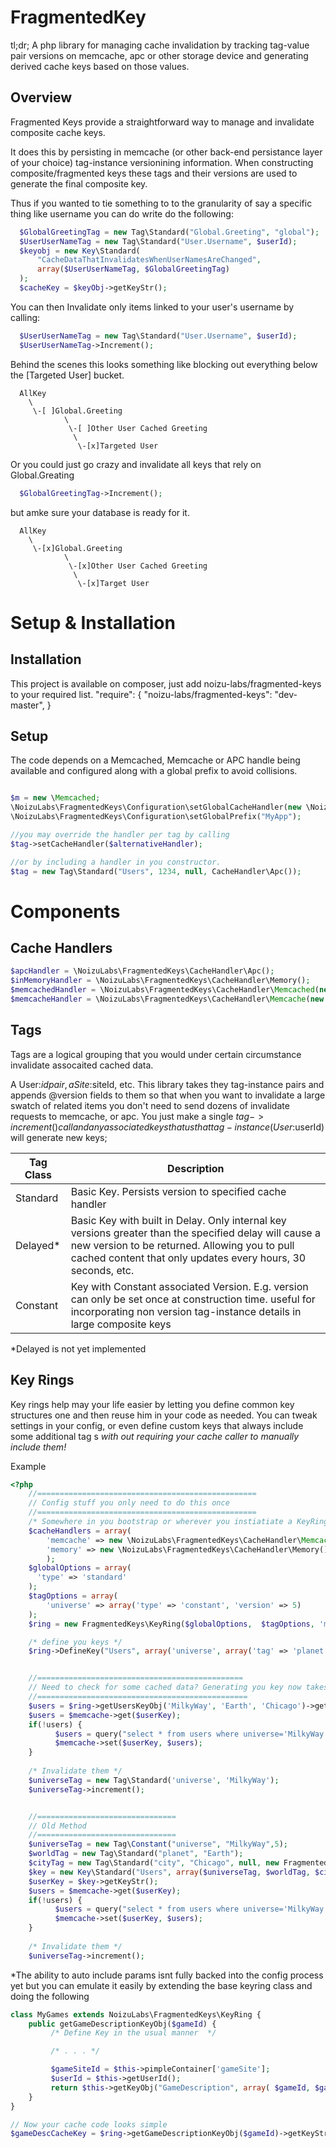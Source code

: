 FragmentedKey
===========

tl;dr;
A php library for managing cache invalidation by tracking tag-value pair versions on memcache, apc or other storage device and generating derived cache keys based on those values. 


Overview
----------
Fragmented Keys provide a straightforward way to manage and invalidate composite cache keys. 

It does this by persisting in memcache (or other back-end persistance layer of your choice)  tag-instance versionining information. When constructing composite/fragmented keys these tags and their versions are used to generate the final composite key. 

Thus if you wanted to tie something to to the granularity of say a specific thing like username you can do write do the following:

```php
  $GlobalGreetingTag = new Tag\Standard("Global.Greeting", "global");
  $UserUserNameTag = new Tag\Standard("User.Username", $userId);
  $keyobj = new Key\Standard(
      "CacheDataThatInvalidatesWhenUserNamesAreChanged", 
      array($UserUserNameTag, $GlobalGreetingTag)
  );
  $cacheKey = $keyObj->getKeyStr(); 
```

You can then Invalidate only items linked to your user's username by calling:
```php
  $UserUserNameTag = new Tag\Standard("User.Username", $userId);
  $UserUserNameTag->Increment(); 
```

Behind the scenes this looks something like blocking out everything below the [Targeted User] bucket. 
```  
  AllKey
    \ 
     \-[ ]Global.Greeting
            \
             \-[ ]Other User Cached Greeting
              \
               \-[x]Targeted User
```  
    
Or you could just go crazy and invalidate all keys that rely on Global.Greating

```php
  $GlobalGreetingTag->Increment(); 
```
  
but amke sure your database is ready for it. 
```  
  AllKey
    \ 
     \-[x]Global.Greeting
            \
             \-[x]Other User Cached Greeting
              \
               \-[x]Target User
```    

Setup & Installation 
==

Installation
---
This project is available on composer, just add noizu-labs/fragmented-keys to your required list. 
    "require": {
        "noizu-labs/fragmented-keys": "dev-master",
    }

Setup
-----
The code depends on a Memcached, Memcache or APC handle being available and configured along with a global prefix to 
avoid collisions. 

```php

$m = new \Memcached;
\NoizuLabs\FragmentedKeys\Configuration\setGlobalCacheHandler(new \NoizuLabs\FragmentedKeys\CacheHandler\Memcached($m));
\NoizuLabs\FragmentedKeys\Configuration\setGlobalPrefix("MyApp");

//you may override the handler per tag by calling 
$tag->setCacheHandler($alternativeHandler); 

//or by including a handler in you constructor. 
$tag = new Tag\Standard("Users", 1234, null, CacheHandler\Apc());

```


Components
=================

Cache Handlers
-------
```php
$apcHandler = \NoizuLabs\FragmentedKeys\CacheHandler\Apc();
$inMemoryHandler = \NoizuLabs\FragmentedKeys\CacheHandler\Memory();
$memcachedHandler = \NoizuLabs\FragmentedKeys\CacheHandler\Memcached(new Memcached());
$memcacheHandler = \NoizuLabs\FragmentedKeys\CacheHandler\Memcache(new Memcache());
```

Tags
--------

Tags are a logical grouping that you would under certain circumstance invalidate assocaited cached data. 

A User:$id pair,  a Site:$siteId, etc. This library takes they tag-instance pairs and appends @version fields to them so that when you want to invalidate a large swatch of related items you don't need to send dozens of invalidate requests to memcache, or apc. You just make a single $tag->increment() call and any associated keys that us that tag-instance (User:$userId) will generate new keys; 


| Tag Class | Description|
|-----------|------------|
| Standard  | Basic Key. Persists version to specified cache handler                                                            |
| Delayed*   | Basic Key with built in Delay. Only internal key versions greater than the specified delay will cause a new  version to be returned. Allowing you to pull cached content that only updates every hours, 30 seconds, etc. |
| Constant    | Key with Constant associated Version. E.g. version can only be set once at construction time. useful for incorporating non version tag-instance details in large composite keys | 

*Delayed is not yet implemented

Key Rings
---------
Key rings help may your life easier by letting you define common key structures one and then reuse him in your code as needed. 
You can tweak settings in your config, or even define custom keys that always include some additional tag s *with out requiring your cache caller to manually include them!*

Example
```php
<?php
    //=================================================
    // Config stuff you only need to do this once
    //=================================================
    /* Somewhere in you bootstrap or wherever you instiatiate a KeyRing or KeyRing derived Class */
    $cacheHandlers = array(
        'memcache' => new \NoizuLabs\FragmentedKeys\CacheHandler\Memcached($this->container['memcache']),
        'memory' => new \NoizuLabs\FragmentedKeys\CacheHandler\Memory()
        );
    $globalOptions = array(
      'type' => 'standard'  
    );
    $tagOptions = array(
        'universe' => array('type' => 'constant', 'version' => 5)
    );
    $ring = new FragmentedKeys\KeyRing($globalOptions,  $tagOptions, 'memcache', $cacheHandlers);

    /* define you keys */
    $ring->DefineKey("Users", array('universe', array('tag' => 'planet' , 'cacheHandler' => 'memory', 'version' => null, 'type'=>'standard'), 'city'));


    //==============================================
    // Need to check for some cached data? Generating you key now takes one line instead of 5;
    //===============================================
    $users = $ring->getUsersKeyObj('MilkyWay', 'Earth', 'Chicago')->getKeyStr();
    $users = $memcache->get($userKey);
    if(!users) {
          $users = query("select * from users where universe='MilkyWay' AND planet='Earth' AND 'city' => 'Chicago'");
          $memcache->set($userKey, $users);
    }
    
    /* Invalidate them */
    $universeTag = new Tag\Standard('universe', 'MilkyWay'); 
    $universeTag->increment(); 


    //===============================
    // Old Method
    //===============================
    $universeTag = new Tag\Constant("universe", "MilkyWay",5);
    $worldTag = new Tag\Standard("planet", "Earth");
    $cityTag = new Tag\Standard("city", "Chicago", null, new FragmentedKeys\CacheHandler\Memory());
    $key = new Key\Standard("Users", array($universeTag, $worldTag, $cityTag); 
    $userKey = $key->getKeyStr();
    $users = $memcache->get($userKey);
    if(!users) {
          $users = query("select * from users where universe='MilkyWay' AND planet='Earth' AND 'city' => 'Chicago'");
          $memcache->set($userKey, $users);
    }
    
    /* Invalidate them */
    $universeTag->increment(); 
```

*The ability to auto include params isnt fully backed into the config process yet but you can emulate it easily by extending the base keyring class and doing the following

```php
class MyGames extends NoizuLabs\FragmentedKeys\KeyRing {
    public getGameDescriptionKeyObj($gameId) {
         /* Define Key in the usual manner  */

         /* . . . */

         $gameSiteId = $this->pimpleContainer['gameSite']; 
         $userId = $this->getUserId(); 
         return $this->getKeyObj("GameDescription", array( $gameId, $gameSiteId, $userId, ... etc.));
    }
}

// Now your cache code looks simple
$gameDescCacheKey = $ring->getGameDescriptionKeyObj($gameId)->getKeyStr(); 

```

